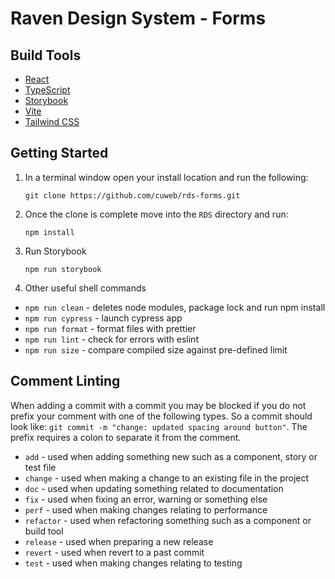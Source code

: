 # Raven Design System - Forms 

## Build Tools

- [React](https://reactjs.org/)
- [TypeScript](https://www.typescriptlang.org/)
- [Storybook](https://storybook.js.org/)
- [Vite](https://vitejs.dev/)
- [Tailwind CSS](https://tailwindcss.com/)

## Getting Started

1. In a terminal window open your install location and run the following:

   ```shell
   git clone https://github.com/cuweb/rds-forms.git
   ```

2. Once the clone is complete move into the `RDS` directory and run:

   ```shell
   npm install
   ```

3. Run Storybook

   ```shell
   npm run storybook
   ```

4. Other useful shell commands

- `npm run clean` - deletes node modules, package lock and run npm install
- `npm run cypress` - launch cypress app
- `npm run format` - format files with prettier
- `npm run lint` - check for errors with eslint
- `npm run size` - compare compiled size against pre-defined limit


## Comment Linting

When adding a commit with a commit you may be blocked if you do not prefix your comment with one of the following types. So a commit should look like: `git commit -m "change: updated spacing around button"`. The prefix requires a colon to separate it from the comment.

- `add` - used when adding something new such as a component, story or test file
- `change` - used when making a change to an existing file in the project
- `doc` - used when updating something related to documentation
- `fix` - used when fixing an error, warning or something else
- `perf` - used when making changes relating to performance
- `refactor` - used when refactoring something such as a component or build tool
- `release` - used when preparing a new release
- `revert` - used when revert to a past commit
- `test` - used when making changes relating to testing